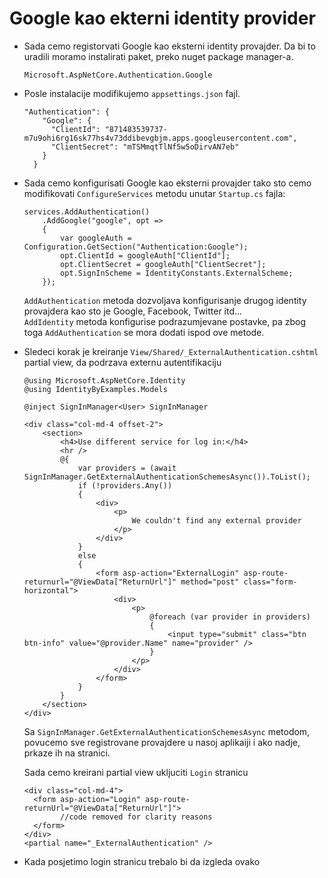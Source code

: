 # Google kao ekterni identity provider

* Sada cemo registorvati Google kao eksterni identity provajder. Da bi to uradili moramo instalirati paket, preko nuget package manager-a.
  ```
  Microsoft.AspNetCore.Authentication.Google
  ```

* Posle instalacije modifikujemo ```appsettings.json``` fajl.
  ```
  "Authentication": {
      "Google": {
        "ClientId": "871483539737-m7u9ohi6rg16sk77hs4v73ddibevgbjm.apps.googleusercontent.com",
        "ClientSecret": "mTSMmqtTlNf5w5oDirvAN7eb"
      }
    }
  ```

* Sada cemo konfigurisati Google kao eksterni provajder tako sto cemo modifikovati ```ConfigureServices``` metodu unutar ```Startup.cs``` fajla:
  ```
  services.AddAuthentication()
      .AddGoogle("google", opt =>
      {
          var googleAuth = Configuration.GetSection("Authentication:Google");
          opt.ClientId = googleAuth["ClientId"];
          opt.ClientSecret = googleAuth["ClientSecret"];
          opt.SignInScheme = IdentityConstants.ExternalScheme;
      });
  ```

  ```AddAuthentication``` metoda dozvoljava konfigurisanje drugog identity provajdera kao sto je Google, Facebook, Twitter itd...\
  ```AddIdentity``` metoda konfigurise podrazumjevane postavke, pa zbog toga ```AddAuthentication``` se mora dodati ispod ove metode.

* Sledeci korak je kreiranje ```View/Shared/_ExternalAuthentication.cshtml``` partial view, da podrzava externu autentifikaciju
  ```
  @using Microsoft.AspNetCore.Identity
  @using IdentityByExamples.Models

  @inject SignInManager<User> SignInManager

  <div class="col-md-4 offset-2">
      <section>
          <h4>Use different service for log in:</h4>
          <hr />
          @{
              var providers = (await SignInManager.GetExternalAuthenticationSchemesAsync()).ToList();
              if (!providers.Any())
              {
                  <div>
                      <p>
                          We couldn't find any external provider
                      </p>
                  </div>
              }
              else
              {
                  <form asp-action="ExternalLogin" asp-route-returnurl="@ViewData["ReturnUrl"]" method="post" class="form-horizontal">
                      <div>
                          <p>
                              @foreach (var provider in providers)
                              {
                                  <input type="submit" class="btn btn-info" value="@provider.Name" name="provider" />
                              }
                          </p>
                      </div>
                  </form>
              }
          }
      </section>
  </div>
  ```
  Sa ```SignInManager.GetExternalAuthenticationSchemesAsync``` metodom, povucemo sve registrovane provajdere u nasoj aplikaiji i ako nadje, prkaze ih na stranici.
  
  
  Sada cemo kreirani partial view ukljuciti ```Login``` stranicu
  ```
  <div class="col-md-4">
    <form asp-action="Login" asp-route-returnUrl="@ViewData["ReturnUrl"]">
          //code removed for clarity reasons  
    </form>
  </div>
  <partial name="_ExternalAuthentication" />
  ```
  
* Kada posjetimo login stranicu trebalo bi da izgleda ovako
